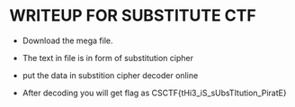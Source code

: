 ﻿# WRITEUP FOR SUBSTITUTE CTF

- Download the mega file.

- The text in file is in form of substitution cipher

- put the data in substition cipher decoder online

- After decoding you will get flag as CSCTF{tHi3_iS_sUbsTItution_PiratE}